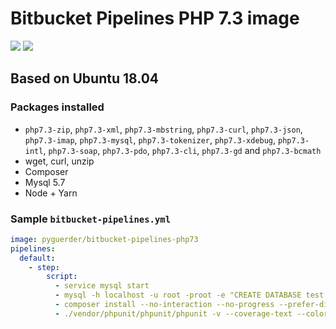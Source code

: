 # Bitbucket Pipelines PHP 7.3 image

[![](https://images.microbadger.com/badges/version/pyguerder/bitbucket-pipelines-php73.svg)](https://microbadger.com/images/pyguerder/bitbucket-pipelines-php73 "Get your own version badge on microbadger.com") [![](https://images.microbadger.com/badges/image/pyguerder/bitbucket-pipelines-php73.svg)](https://microbadger.com/images/pyguerder/bitbucket-pipelines-php73 "Get your own image badge on microbadger.com")

## Based on Ubuntu 18.04

### Packages installed

- `php7.3-zip`, `php7.3-xml`, `php7.3-mbstring`, `php7.3-curl`, `php7.3-json`, `php7.3-imap`, `php7.3-mysql`, `php7.3-tokenizer`, `php7.3-xdebug`, `php7.3-intl`, `php7.3-soap`, `php7.3-pdo`, `php7.3-cli`, `php7.3-gd` and `php7.3-bcmath`
- wget, curl, unzip
- Composer
- Mysql 5.7
- Node + Yarn

### Sample `bitbucket-pipelines.yml`

```YAML
image: pyguerder/bitbucket-pipelines-php73
pipelines:
  default:
    - step:
        script:
          - service mysql start
          - mysql -h localhost -u root -proot -e "CREATE DATABASE test;"
          - composer install --no-interaction --no-progress --prefer-dist
          - ./vendor/phpunit/phpunit/phpunit -v --coverage-text --colors=never --stderr
```
